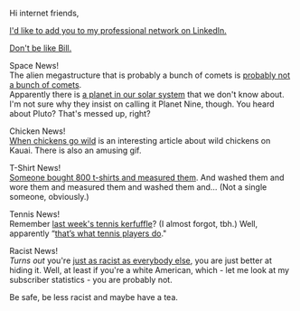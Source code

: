 Hi internet friends,

[I'd like to add you to my professional network on LinkedIn.](http://www.frankchimero.com/writing/new-yorker/)

[Don't be like Bill.](https://www.washingtonpost.com/news/the-intersect/wp/2016/01/21/you-absolutely-should-not-be-like-bill-the-smarmy-stick-figure-meme-eating-facebook/)  

Space News!  
The alien megastructure that is probably a bunch of comets is [probably not a bunch of comets](https://www.newscientist.com/article/dn28786-comets-cant-explain-weird-alien-megastructure-star-after-all/).  
Apparently there is [a planet in our solar system](http://www.caltech.edu/news/caltech-researchers-find-evidence-real-ninth-planet-49523) that we don't know about. I'm not sure why they insist on calling it Planet Nine, though. You heard about Pluto? That's messed up, right?

Chicken News!  
[When chickens go wild](http://www.nature.com/news/when-chickens-go-wild-1.19195) is an interesting article about wild chickens on Kauai. There is also an amusing gif.

T-Shirt News!  
[Someone bought 800 t-shirts and measured them](http://www.threadbase.com/unravelled). And washed them and wore them and measured them and washed them and… (Not a single someone, obviously.)

Tennis News!  
Remember [last week's tennis kerfuffle](http://irregularity.co/47-game-set-match/)? (I almost forgot, tbh.) Well, apparently “[that’s what tennis players do](http://www.buzzfeed.com/robstott/tennis-racket-nick-lindahl)."

Racist News!  
*Turns out* you're [just as racist as everybody else](http://www.fastcoexist.com/3055662/smart-people-are-as-racist-as-less-smart-people-but-smart-enough-to-hide-it), you are just better at hiding it. Well, at least if you're a white American, which - let me look at my subscriber statistics - you are probably not.

Be safe, be less racist and maybe have a tea.